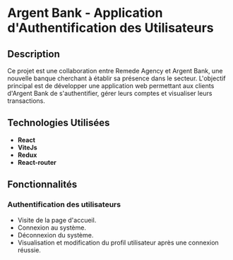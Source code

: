 # Argent Bank - Application d'Authentification des Utilisateurs
## Description

Ce projet est une collaboration entre Remede Agency et Argent Bank, une nouvelle banque cherchant à établir sa présence dans le secteur. L'objectif principal est de développer une application web permettant aux clients d'Argent Bank de s'authentifier, gérer leurs comptes et visualiser leurs transactions.


## Technologies Utilisées

- **React**
- **ViteJs**
- **Redux**
- **React-router**

## Fonctionnalités
### Authentification des utilisateurs

- Visite de la page d'accueil.
- Connexion au système.
- Déconnexion du système.
- Visualisation et modification du profil  utilisateur après une connexion réussie.